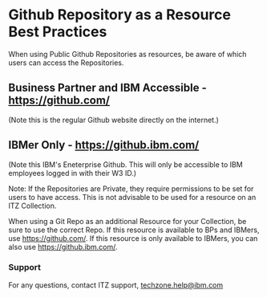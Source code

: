 # Github Repository as a Resource Best Practices

When using Public Github Repositories as resources, be aware of which users can access the Repositories.

## Business Partner and IBM Accessible - https://github.com/  

(Note this is the regular Github website directly on the internet.)

## IBMer Only - https://github.ibm.com/

(Note this IBM's Eneterprise Github. This will only be accessible to IBM employees logged in with their W3 ID.)

Note: If the Repositories are Private, they require permissions to be set for users to have access. This is not advisable to be used for a resource on an ITZ Collection.

When using a Git Repo as an additional Resource for your Collection, be sure to use the correct Repo. If this resource is available to BPs and IBMers, use https://github.com/. If this resource is only available to IBMers, you can also use https://github.ibm.com/.


### Support

For any questions, contact ITZ support, techzone.help@ibm.com
